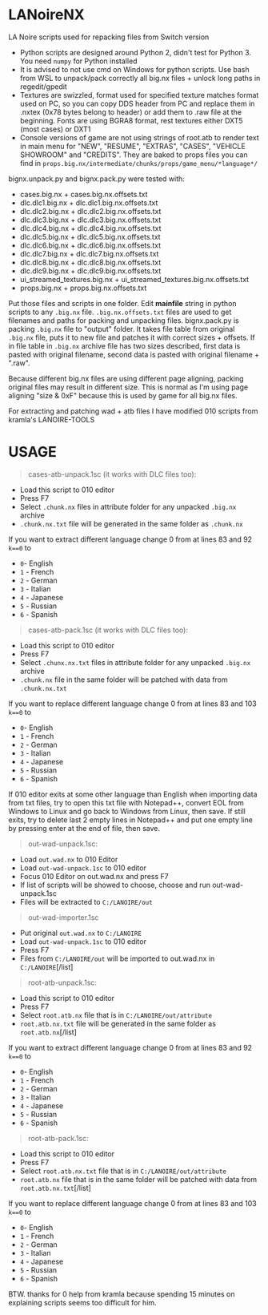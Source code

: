 # LANoireNX
LA Noire scripts used for repacking files from Switch version

- Python scripts are designed around Python 2, didn't test for Python 3. You need `numpy` for Python installed
- It is advised to not use cmd on Windows for python scripts. Use bash from WSL to unpack/pack correctly all big.nx files + unlock long paths in regedit/gpedit
- Textures are swizzled, format used for specified texture matches format used on PC, so you can copy DDS header from PC and replace them in .nxtex (0x78 bytes belong to header) or add them to .raw file at the beginning. Fonts are using BGRA8 format, rest textures either DXT5 (most cases) or DXT1
- Console versions of game are not using strings of root.atb to render text in main menu for "NEW", "RESUME", "EXTRAS", "CASES", "VEHICLE SHOWROOM" and "CREDITS". They are baked to props files you can find in `props.big.nx/intermediate/chunks/props/game_menu/*language*/`

bignx.unpack.py and bignx.pack.py were tested with:
- cases.big.nx + cases.big.nx.offsets.txt
- dlc.dlc1.big.nx + dlc.dlc1.big.nx.offsets.txt
- dlc.dlc2.big.nx + dlc.dlc2.big.nx.offsets.txt
- dlc.dlc3.big.nx + dlc.dlc3.big.nx.offsets.txt
- dlc.dlc4.big.nx + dlc.dlc4.big.nx.offsets.txt
- dlc.dlc5.big.nx + dlc.dlc5.big.nx.offsets.txt
- dlc.dlc6.big.nx + dlc.dlc6.big.nx.offsets.txt
- dlc.dlc7.big.nx + dlc.dlc7.big.nx.offsets.txt
- dlc.dlc8.big.nx + dlc.dlc8.big.nx.offsets.txt
- dlc.dlc9.big.nx + dlc.dlc9.big.nx.offsets.txt
- ui_streamed_textures.big.nx + ui_streamed_textures.big.nx.offsets.txt
- props.big.nx + props.big.nx.offsets.txt

Put those files and scripts in one folder. 
Edit **mainfile** string in python scripts to any `.big.nx` file. `.big.nx.offsets.txt` files are used to get filenames and paths for packing and unpacking files.
bignx.pack.py is packing `.big.nx` file to "output" folder. It takes file table from original `.big.nx` file, puts it to new file and patches it with correct sizes + offsets.
If in file table in `.big.nx` archive file has two sizes described, first data is pasted with original filename, second data is pasted with original filename + ".raw".

Because different big.nx files are using different page aligning, packing original files may result in different size. This is normal as I'm using page aligning "size & 0xF" because this is used by game for all big.nx files.

For extracting and patching wad + atb files I have modified 010 scripts from kramla's LANOIRE-TOOLS
# USAGE
> cases-atb-unpack.1sc (it works with DLC files too):
* Load this script to 010 editor
* Press F7
* Select `.chunk.nx` files in attribute folder for any unpacked `.big.nx` archive
* `.chunk.nx.txt` file will be generated in the same folder as `.chunk.nx`

If you want to extract different language change 0 from at lines 83 and 92 `k==0` to
* `0`- English
* `1` - French
* `2` - German
* `3` - Italian
* `4` - Japanese
* `5` - Russian
* `6` - Spanish

> cases-atb-pack.1sc (it works with DLC files too):
* Load this script to 010 editor
* Press F7
* Select `.chunx.nx.txt` files in attribute folder for any unpacked `.big.nx` archive
* `.chunk.nx` file in the same folder will be patched with data from `.chunk.nx.txt`

If you want to replace different language change 0 from at lines 83 and 103 `k==0` to
* `0`- English
* `1` - French
* `2` - German
* `3` - Italian
* `4` - Japanese
* `5` - Russian
* `6` - Spanish

If 010 editor exits at some other language than English when importing data from txt files, try to open this txt file with Notepad++, convert EOL from Windows to Linux and go back to Windows from Linux, then save. If still exits, try to delete last 2 empty lines in Notepad++ and put one empty line by pressing enter at the end of file, then save.

> out-wad-unpack.1sc:
* Load `out.wad.nx` to 010 Editor
* Load `out-wad-unpack.1sc` to 010 editor
* Focus 010 Editor on out.wad.nx and press F7
* If list of scripts will be showed to choose, choose and run out-wad-unpack.1sc
* Files will be extracted to `C:/LANOIRE/out`

> out-wad-importer.1sc
* Put original `out.wad.nx` to `C:/LANOIRE`
* Load `out-wad-unpack.1sc` to 010 editor
* Press F7
* Files from `C:/LANOIRE/out` will be imported to out.wad.nx in `C:/LANOIRE`[/list]

> root-atb-unpack.1sc:
* Load this script to 010 editor
* Press F7
* Select `root.atb.nx` file that is in `C:/LANOIRE/out/attribute`
* `root.atb.nx.txt` file will be generated in the same folder as `root.atb.nx`[/list]

If you want to extract different language change 0 from at lines 83 and 92 `k==0` to
* `0`- English
* `1` - French
* `2` - German
* `3` - Italian
* `4` - Japanese
* `5` - Russian
* `6` - Spanish

> root-atb-pack.1sc:
* Load this script to 010 editor
* Press F7
* Select `root.atb.nx.txt` file that is in `C:/LANOIRE/out/attribute`
* `root.atb.nx` file that is in the same folder will be patched with data from `root.atb.nx.txt`[/list]

If you want to replace different language change 0 from at lines 83 and 103 `k==0` to
* `0`- English
* `1` - French
* `2` - German
* `3` - Italian
* `4` - Japanese
* `5` - Russian
* `6` - Spanish

BTW. thanks for 0 help from kramla because spending 15 minutes on explaining scripts seems too difficult for him.

